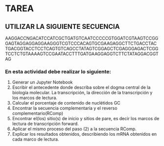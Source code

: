 # TAREA 
## UTILIZAR LA SIGUIENTE SECUENCIA 

AAGGACCNGACATCCATCGCTGATGTCAATCCCCCGTGGATCGTAAGTCCGGGAGTAGGAGGAGGAAGGGTCGTCCCACAGTGCGAAGAGGCTTCTGACCTACTGACGGTACCTCCTCAGTGTCAGCCTATAGTCGGAGCTCGAGGGAGACTCGGTCCTCTGTAAAAGTCCGAATACCTTTGATGAAGGAGGTCTTCTATAGGACGGTAG

### En esta actividad debe realizar lo siguiente: 

1. Generar un Jupyter Notebook 
2. Escribir el antecedente donde describa sobre el dogma central de la biología molecular. La transcripción, la dirección de la transcripción y los marcos de lectura.
3. Calcular el porcentaje de contenido de nuclétidos GC
4. Encontrar la secuencia complementaria y el reverso complementario(RComp)
5. Encontrar el(los) sitio(s) de inicio y sitios de pare, es decir los marcos de lectura de transcripción forward.
6. Aplicar el mismo proceso del paso (2) a la secuencia RComp.
7. Explicar los resultados obtenidos, describiendo los mRNA obtenidos en cada marco de lectura. 
